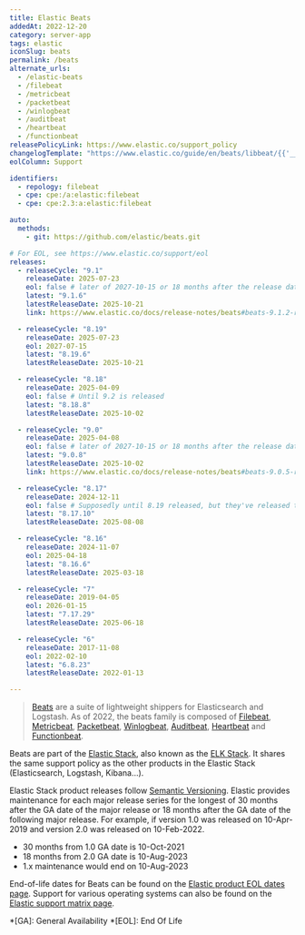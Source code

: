 ```yaml
---
title: Elastic Beats
addedAt: 2022-12-20
category: server-app
tags: elastic
iconSlug: beats
permalink: /beats
alternate_urls:
  - /elastic-beats
  - /filebeat
  - /metricbeat
  - /packetbeat
  - /winlogbeat
  - /auditbeat
  - /heartbeat
  - /functionbeat
releasePolicyLink: https://www.elastic.co/support_policy
changelogTemplate: "https://www.elastic.co/guide/en/beats/libbeat/{{'__LATEST__'|split:'.'|pop|join:'.'}}/release-notes-__LATEST__.html"
eolColumn: Support

identifiers:
  - repology: filebeat
  - cpe: cpe:/a:elastic:filebeat
  - cpe: cpe:2.3:a:elastic:filebeat

auto:
  methods:
    - git: https://github.com/elastic/beats.git

# For EOL, see https://www.elastic.co/support/eol
releases:
  - releaseCycle: "9.1"
    releaseDate: 2025-07-23
    eol: false # later of 2027-10-15 or 18 months after the release date of 10.0
    latest: "9.1.6"
    latestReleaseDate: 2025-10-21
    link: https://www.elastic.co/docs/release-notes/beats#beats-9.1.2-release-notes

  - releaseCycle: "8.19"
    releaseDate: 2025-07-23
    eol: 2027-07-15
    latest: "8.19.6"
    latestReleaseDate: 2025-10-21

  - releaseCycle: "8.18"
    releaseDate: 2025-04-09
    eol: false # Until 9.2 is released
    latest: "8.18.8"
    latestReleaseDate: 2025-10-02

  - releaseCycle: "9.0"
    releaseDate: 2025-04-08
    eol: false # later of 2027-10-15 or 18 months after the release date of 10.0
    latest: "9.0.8"
    latestReleaseDate: 2025-10-02
    link: https://www.elastic.co/docs/release-notes/beats#beats-9.0.5-release-notes

  - releaseCycle: "8.17"
    releaseDate: 2024-12-11
    eol: false # Supposedly until 8.19 released, but they've released twice since
    latest: "8.17.10"
    latestReleaseDate: 2025-08-08

  - releaseCycle: "8.16"
    releaseDate: 2024-11-07
    eol: 2025-04-18
    latest: "8.16.6"
    latestReleaseDate: 2025-03-18

  - releaseCycle: "7"
    releaseDate: 2019-04-05
    eol: 2026-01-15
    latest: "7.17.29"
    latestReleaseDate: 2025-06-18

  - releaseCycle: "6"
    releaseDate: 2017-11-08
    eol: 2022-02-10
    latest: "6.8.23"
    latestReleaseDate: 2022-01-13

---
```


> [Beats](https://www.elastic.co/beats/) are a suite of lightweight shippers for Elasticsearch and
> Logstash. As of 2022, the beats family is composed of
> [Filebeat](https://www.elastic.co/beats/filebeat),
> [Metricbeat](https://www.elastic.co/beats/metricbeat),
> [Packetbeat](https://www.elastic.co/beats/packetbeat),
> [Winlogbeat](https://www.elastic.co/beats/winlogbeat),
> [Auditbeat](https://www.elastic.co/beats/auditbeat),
> [Heartbeat](https://www.elastic.co/beats/heartbeat) and
> [Functionbeat](https://www.elastic.co/beats/functionbeat).

Beats are part of the [Elastic Stack](https://www.elastic.co/elastic-stack/), also known as the
[ELK Stack](https://www.elastic.co/what-is/elk-stack). It shares the same support policy as the
other products in the Elastic Stack (Elasticsearch, Logstash, Kibana...).

Elastic Stack product releases follow [Semantic Versioning](https://semver.org/).
Elastic provides maintenance for each major release series for the longest of 30 months after the GA date of the major release
or 18 months after the GA date of the following major release.
For example, if version 1.0 was released on 10-Apr-2019 and version 2.0 was released on 10-Feb-2022.

- 30 months from 1.0 GA date is 10-Oct-2021
- 18 months from 2.0 GA date is 10-Aug-2023
- 1.x maintenance would end on 10-Aug-2023

End-of-life dates for Beats can be found on the [Elastic product EOL dates page](https://www.elastic.co/support/eol).
Support for various operating systems can also be found on the [Elastic support matrix page](https://www.elastic.co/support/matrix).

*[GA]: General Availability
*[EOL]: End Of Life
